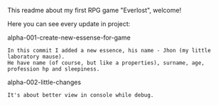 This readme about my first RPG game "Everlost", welcome!

Here you can see every update in project:

alpha-001-create-new-essense-for-game

    In this commit I added a new essence, his name - Jhon (my little laboratory mause).
    He have name (of course, but like a properties), surname, age, profession hp and sleepiness.

alpha-002-little-changes

    It's about better view in console while debug.